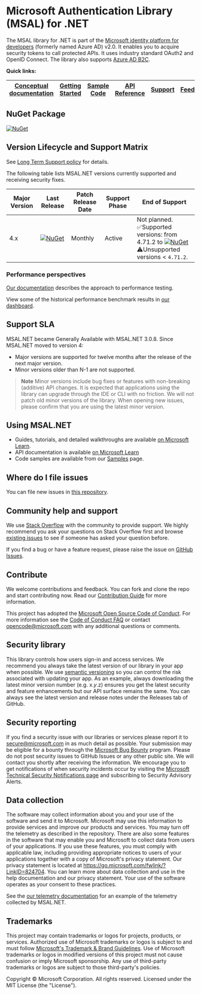 # Microsoft Authentication Library (MSAL) for .NET

The MSAL library for .NET is part of the [Microsoft identity platform for developers](https://aka.ms/aaddevv2) (formerly named Azure AD) v2.0. It enables you to acquire security tokens to call protected APIs. It uses industry standard OAuth2 and OpenID Connect. The library also supports [Azure AD B2C](https://azure.microsoft.com/services/active-directory-b2c/).

**Quick links:**

| [Conceptual documentation](https://aka.ms/msalnet) | [Getting Started](https://learn.microsoft.com/entra/msal/dotnet/getting-started/choosing-msal-dotnet) | [Sample Code](https://aka.ms/aaddevsamplesv2) | [API Reference](https://learn.microsoft.com/dotnet/api/overview/) | [Support](README.md#community-help-and-support) | [Feedback](https://github.com/AzureAD/microsoft-authentication-library-for-dotnet/issues)
| ------------------------------------------------------------------------------------------------------- | --------------------------------------------------------------------------------------------------------------------------------------------------- | ------------------------------------------------------------------------------------------ | ------------------------------------------------------------------------------------------------------------------ | ----------------------------------------------- | ------------------------------------------------------------------------------------------------------- |

## NuGet Package

[![NuGet](https://img.shields.io/nuget/v/microsoft.identity.client.svg?style=flat-square&label=nuget&colorB=00b200)](https://www.nuget.org/packages/Microsoft.Identity.Client/)

## Version Lifecycle and Support Matrix

See [Long Term Support policy](./supportPolicy.md) for details.

The following table lists MSAL.NET versions currently supported and receiving security fixes.

| Major Version | Last Release | Patch Release Date  | Support Phase|End of Support |
| --------------|--------------|--------|------------|--------|
| 4.x           | [![NuGet](https://img.shields.io/nuget/v/microsoft.identity.client.svg?style=flat-square&label=nuget&colorB=00b200)](https://www.nuget.org/packages/Microsoft.Identity.Client/)   |Monthly| Active | Not planned.<br/>✅Supported versions: from 4.71.2 to [![NuGet](https://img.shields.io/nuget/v/microsoft.identity.client.svg?style=flat-square&label=nuget&colorB=00b200)](https://www.nuget.org/packages/Microsoft.Identity.Client/)<br/>⚠️Unsupported versions &lt; `4.71.2`.|

### Performance perspectives

[Our documentation](https://learn.microsoft.com/entra/msal/dotnet/advanced/performance-testing) describes the approach to performance testing.

View some of the historical performance benchmark results in [our dashboard](https://azuread.github.io/microsoft-authentication-library-for-dotnet/benchmarks/).

## Support SLA

MSAL.NET became Generally Available with MSAL.NET 3.0.8. Since MSAL.NET moved to version 4:

- Major versions are supported for twelve months after the release of the next major version.
- Minor versions older than N-1 are not supported.

> **Note**
> Minor versions include bug fixes or features with non-breaking (additive) API changes. It is expected that applications using the library can upgrade through the IDE or CLI with no friction. We will not patch old minor versions of the library. When opening new issues, please confirm that you are using the latest minor version.

## Using MSAL.NET

- Guides, tutorials, and detailed walkthroughs are available [on Microsoft Learn](https://learn.microsoft.com/entra/msal/dotnet/getting-started/choosing-msal-dotnet).
- API documentation is available [on Microsoft Learn](https://learn.microsoft.com/dotnet/api/microsoft.identity.client)
- Code samples are available from our [Samples](https://aka.ms/aaddevsamplesv2) page.

## Where do I file issues

You can file new issues in [this repository](https://github.com/AzureAD/microsoft-authentication-library-for-dotnet/issues).

## Community help and support

We use [Stack Overflow](https://stackoverflow.com/questions/tagged/azure-ad-msal) with the community to provide support. We highly recommend you ask your questions on Stack Overflow first and browse [existing issues](https://github.com/AzureAD/microsoft-authentication-library-for-dotnet/issues) to see if someone has asked your question before.

If you find a bug or have a feature request, please raise the issue on [GitHub Issues](../../issues).

## Contribute

We welcome contributions and feedback. You can fork and clone the repo and start contributing now. Read our [Contribution Guide](CONTRIBUTING.md) for more information.

This project has adopted the [Microsoft Open Source Code of Conduct](https://opensource.microsoft.com/codeofconduct/). For more information see the [Code of Conduct FAQ](https://opensource.microsoft.com/codeofconduct/faq/) or contact [opencode@microsoft.com](mailto:opencode@microsoft.com) with any additional questions or comments.

## Security library

This library controls how users sign-in and access services. We recommend you always take the latest version of our library in your app when possible. We use [semantic versioning](http://semver.org) so you can control the risk associated with updating your app. As an example, always downloading the latest minor version number (e.g. x.*y*.z) ensures you get the latest security and feature enhancements but our API surface remains the same. You can always see the latest version and release notes under the Releases tab of GitHub.

## Security reporting

If you find a security issue with our libraries or services please report it to [secure@microsoft.com](mailto:secure@microsoft.com) in as much detail as possible. Your submission may be eligible for a bounty through the [Microsoft Bug Bounty](https://aka.ms/bugbounty) program. Please do not post security issues to GitHub Issues or any other public site. We will contact you shortly after receiving the information. We encourage you to get notifications of when security incidents occur by visiting the [Microsoft Technical Security Notifications page](https://www.microsoft.com/msrc/technical-security-notifications?rtc=1) and subscribing to Security Advisory Alerts.

## Data collection

The software may collect information about you and your use of the software and send it to Microsoft. Microsoft may use this information to provide services and improve our products and services. You may turn off the telemetry as described in the repository. There are also some features in the software that may enable you and Microsoft to collect data from users of your applications. If you use these features, you must comply with applicable law, including providing appropriate notices to users of your applications together with a copy of Microsoft's privacy statement. Our privacy statement is located at https://go.microsoft.com/fwlink/?LinkID=824704. You can learn more about data collection and use in the help documentation and our privacy statement. Your use of the software operates as your consent to these practices.

See the [our telemetry documentation](https://learn.microsoft.com/entra/msal/dotnet/resources/telemetry-overview) for an example of the telemetry collected by MSAL.NET.

## Trademarks

This project may contain trademarks or logos for projects, products, or services. Authorized use of Microsoft trademarks or logos is subject to and must follow [Microsoft's Trademark & Brand Guidelines](https://www.microsoft.com/legal/intellectualproperty/trademarks/usage/general). Use of Microsoft trademarks or logos in modified versions of this project must not cause confusion or imply Microsoft sponsorship. Any use of third-party trademarks or logos are subject to those third-party's policies.

Copyright © Microsoft Corporation. All rights reserved. Licensed under the MIT License (the "License").
